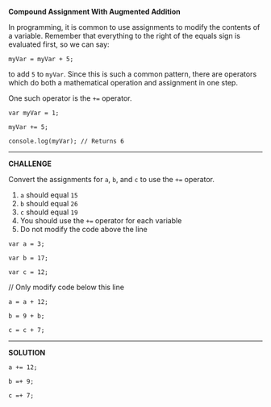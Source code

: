 **Compound Assignment With Augmented Addition**


In programming, it is common to use assignments to modify the contents of a variable. Remember that everything to the right of the equals sign is evaluated first, so we can say:

`myVar = myVar + 5;`


to add `5` to `myVar`. Since this is such a common pattern, there are operators which do both a mathematical operation and assignment in one step.

One such operator is the `+=` operator.

`var myVar = 1;`

`myVar += 5;` 

`console.log(myVar); // Returns 6`

------------------------------
**CHALLENGE**

Convert the assignments for `a`, `b`, and `c` to use the `+=` operator.

1. `a` should equal `15`
2. `b` should equal `26`
3. `c` should equal `19`
4. You should use the `+=` operator for each variable
5. Do not modify the code above the line


`var a = 3;`

`var b = 17;`

`var c = 12;`


// Only modify code below this line


`a = a + 12;`

`b = 9 + b;`

`c = c + 7;`

-----------------------
**SOLUTION**


`a += 12;`

`b =+ 9;`

`c =+ 7;`



